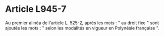# Article L945-7

Au premier alinéa de l'article L. 525-2, après les mots : " au droit fixe " sont ajoutés les mots : " selon les modalités en vigueur en Polynésie française ".

